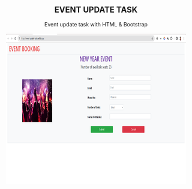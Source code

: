 <h2 align="center">EVENT UPDATE TASK </h2>

<p align="center"> Event update task with HTML & Bootstrap
<br>
 <br> <img align="center" src="./Asset/EVENT-UPDATE TASK.png" alt="" style="width: 30rem; height: 25rem" />
 <br>
 <br>
<a href="https://event-update-task.netlify.app/" target="Event-update">
</p>
<br>
 <br>
<a href="https://event-update-task.netlify.app/" target="Event-update">
 

